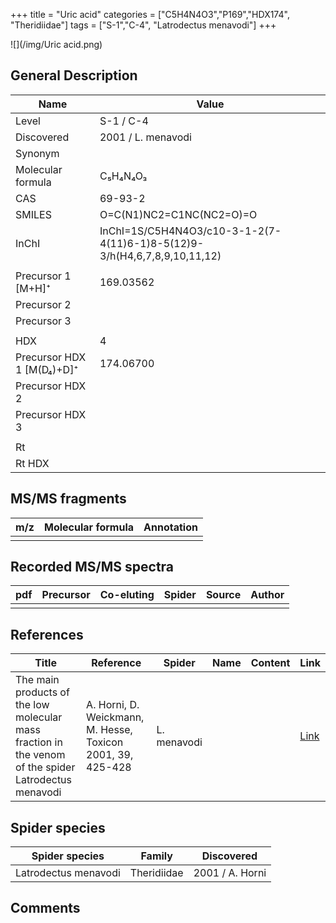 +++
title = "Uric acid"
categories = ["C5H4N4O3","P169","HDX174",
"Theridiidae"]
tags = ["S-1","C-4",
"Latrodectus menavodi"]
+++

![](/img/Uric acid.png)

## General Description

| Name                      | Value              |
|---------------------------|--------------------|
| Level                     | S-1 / C-4                  |
| Discovered                | 2001 / L. menavodi |
| Synonym                   |                    |
| Molecular formula         | C₅H₄N₄O₃           |
| CAS                       | 69-93-2            |
| SMILES | O=C(N1)NC2=C1NC(NC2=O)=O  |
| InChI  | InChI=1S/C5H4N4O3/c10-3-1-2(7-4(11)6-1)8-5(12)9-3/h(H4,6,7,8,9,10,11,12)  |
|                           |                    |
| Precursor 1 [M+H]⁺        | 169.03562          |
| Precursor 2               |                    |
| Precursor 3               |                    |
|                           |                    |
| HDX                       | 4                  |
| Precursor HDX 1 [M(D₄)+D]⁺ | 174.06700          |
| Precursor HDX 2           |                    |
| Precursor HDX 3           |                    |
|                           |                    |
| Rt                        |                    |
| Rt HDX                    |                    |

## MS/MS fragments

| m/z | Molecular formula | Annotation |
|-----|-------------------|------------|
|     |                   |            |

## Recorded MS/MS spectra

| pdf | Precursor | Co-eluting | Spider | Source | Author |
|-----|-----------|------------|--------|--------|--------|
|     |           |            |        |        |        |

## References

| Title                                                                                                | Reference                                                   | Spider      | Name | Content | Link                                                                |
|------------------------------------------------------------------------------------------------------|-------------------------------------------------------------|-------------|------|---------|---------------------------------------------------------------------|
| The main products of the low molecular mass fraction in the venom of the spider Latrodectus menavodi | A. Horni, D. Weickmann, M. Hesse, Toxicon 2001, 39, 425-428 | L. menavodi |      |         | [Link](https://www.sciencedirect.com/science/article/pii/S0041010100001471) |

## Spider species

| Spider species       | Family      | Discovered      |
|----------------------|-------------|-----------------|
| Latrodectus menavodi | Theridiidae | 2001 / A. Horni |

## Comments